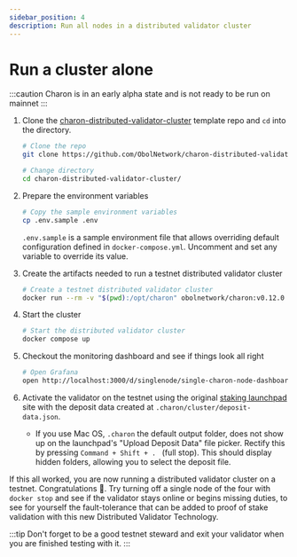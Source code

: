```yaml
---
sidebar_position: 4
description: Run all nodes in a distributed validator cluster
---
```


# Run a cluster alone

:::caution
Charon is in an early alpha state and is not ready to be run on mainnet
:::

1. Clone the [charon-distributed-validator-cluster](https://github.com/ObolNetwork/charon-distributed-validator-cluster) template repo and `cd` into the directory.

   ```sh
   # Clone the repo
   git clone https://github.com/ObolNetwork/charon-distributed-validator-cluster.git

   # Change directory
   cd charon-distributed-validator-cluster/
   ```

1. Prepare the environment variables

   ```sh
   # Copy the sample environment variables
   cp .env.sample .env
   ```

   `.env.sample` is a sample environment file that allows overriding default configuration defined in `docker-compose.yml`. Uncomment and set any variable to override its value.

1. Create the artifacts needed to run a testnet distributed validator cluster

   ```sh
   # Create a testnet distributed validator cluster
   docker run --rm -v "$(pwd):/opt/charon" obolnetwork/charon:v0.12.0 create cluster --withdrawal-address="0x000000000000000000000000000000000000dead"
   ```

1. Start the cluster
   ```sh
   # Start the distributed validator cluster
   docker compose up
   ```
1. Checkout the monitoring dashboard and see if things look all right

   ```sh
   # Open Grafana
   open http://localhost:3000/d/singlenode/single-charon-node-dashboard?
   ```

1. Activate the validator on the testnet using the original [staking launchpad](https://goerli.launchpad.ethereum.org/en/overview) site with the deposit data created at `.charon/cluster/deposit-data.json`.
   - If you use Mac OS, `.charon` the default output folder, does not show up on the launchpad's "Upload Deposit Data" file picker. Rectify this by pressing `Command + Shift + . ` (full stop). This should display hidden folders, allowing you to select the deposit file.

If this all worked, you are now running a distributed validator cluster on a testnet. Congratulations 🎉.
Try turning off a single node of the four with `docker stop` and see if the validator stays online or begins missing duties, to see for yourself the fault-tolerance that can be added to proof of stake validation with this new Distributed Validator Technology.

:::tip
Don't forget to be a good testnet steward and exit your validator when you are finished testing with it.
:::
